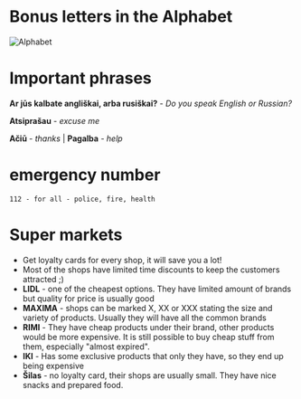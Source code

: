 
# Bonus letters in the Alphabet

![Alphabet](../assets/images/alphabet.png)

# Important phrases

**Ar jūs kalbate angliškai, arba rusiškai?** - *Do you speak English or Russian?*

**Atsiprašau** - *excuse me*  

**Ačiū** - *thanks*   |  **Pagalba** - *help*

# emergency number

`112 - for all - police, fire, health`

# Super markets

* Get loyalty cards for every shop, it will save you a lot!
* Most of the shops have limited time discounts to keep the customers attracted ;)
* **LIDL** - one of the cheapest options. They have limited amount of brands but quality for price is usually good
* **MAXIMA** - shops can be marked X, XX or XXX stating the size and variety of products. Usually they will have all the
  common brands
* **RIMI** - They have cheap products under their brand, other products would be more expensive. It is still possible to
  buy cheap stuff from them, especially "almost expired".
* **IKI** - Has some exclusive products that only they have, so they end up being expensive
* **Šilas** - no loyalty card, their shops are usually small. They have nice snacks and prepared food.

